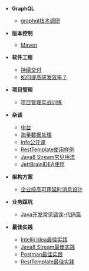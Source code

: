 <!-- docs/_sidebar.md -->

- **GraphQL**
  - [graphql技术调研](D类/D01-GraphQL/[graphql.cn]-调研graphql技术.md)

- **版本控制**
  - [Maven](D类/D02-版本控制/[RUNOOB]-Maven教程.md)

- **软件工程**
  - [持续交付](D类/D03-软件工程/[极客时间]-持续交付.md)
  - [如何提高研发效率？](D类/D03-软件工程/[极客时间]-如何提高研发效率？.md)

- **项目管理**
  - [项目管理实战训练](D类/D06-项目管理/[授客学堂]-项目管理实战训练.md)

- **杂谈**
  - [中台](D类/D08-杂谈/[极客时间]-说透中台.md)
  - [海量数据处理](D类/D08-杂谈/[advanced-java]-海量数据处理.md)
  - [Info公开课](D类/D08-杂谈/InfoQ公开课.md)
  - [RestTemplate使用样例](D类/D08-杂谈/RestTemplate使用样例.md)
  - [Java8 Stream常见用法](D类/D08-杂谈/Java8%20Stream常见用法.md)
  - [JettBrainIDEA使用](D类/D08-杂谈/JettBrainIDEA使用.md)

- **架构方案**
  - [企业级高可用延时消息设计](D类/D09-架构方案/企业级高可用延时消息设计.md)

- **业务踩坑**
  - [Java开发常见错误-代码篇](D类/D10-业务踩坑/[极客时间]-Java开发常见错误-01代码篇.md)

- **最佳实践**
  - [Intellij Idea最佳实践](D类/D13-最佳实践/Intellij-Idea最佳实践.md)
  - [Java8 Stream最佳实践](D类/D13-最佳实践/Java8-Stream最佳实践.md)
  - [Postman最佳实践](D类/D13-最佳实践/Postman最佳实践.md)
  - [RestTemplate最佳实践](D类/D13-最佳实践/RestTemplate最佳实践.md)
